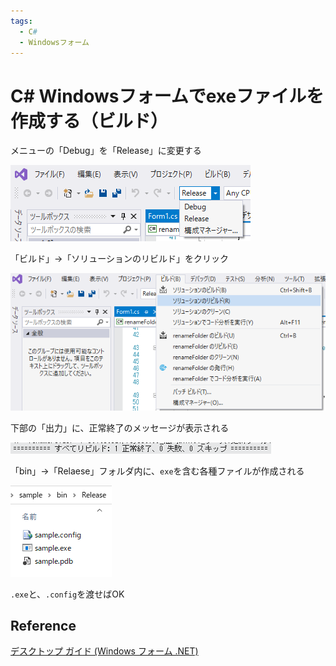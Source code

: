 ```yaml
---
tags:
  - C#
  - Windowsフォーム
---
```


# C# Windowsフォームでexeファイルを作成する（ビルド）

メニューの「Debug」を「Release」に変更する

![menu](img/windows_form_menu.png)


「ビルド」→「ソリューションのリビルド」をクリック

![build](img/windows_form_build.png)


下部の「出力」に、正常終了のメッセージが表示される

![exe](img/windows_form_build_message.png)

「bin」→「Relaese」フォルダ内に、`exe`を含む各種ファイルが作成される

![exe](img/windows_form_exe.png)

`.exe`と、`.config`を渡せばOK

## Reference
[デスクトップ ガイド (Windows フォーム .NET)](https://learn.microsoft.com/ja-jp/dotnet/desktop/winforms/overview/?view=netdesktop-6.0)<br>
